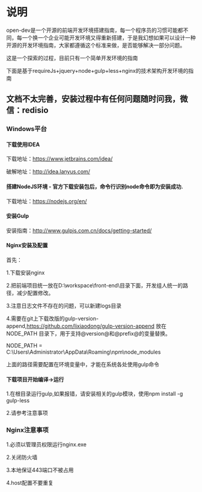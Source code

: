 # 说明

open-dev是一个开源的前端开发环境搭建指南，每一个程序员的习惯可能都不同，每一个换一个企业可能开发环境又得重新搭建，于是我幻想如果可以设计一种开源的开发环境指南，大家都遵循这个标准来做，是否能够解决一部分问题。

这是一个探索的过程，目前只有一个简单开发环境的指南

下面是基于requireJs+jquery+node+gulp+less+nginx的技术架构开发环境的指南

## 文档不太完善，安装过程中有任何问题随时问我，微信：redisio

### Windows平台

#### 下载使用IDEA

下载地址：https://www.jetbrains.com/idea/

破解地址：http://idea.lanyus.com/

#### 搭建NodeJS环境  - 官方下载安装包后，命令行识别node命令即为安装成功.

下载地址：https://nodejs.org/en/

#### 安装Gulp

安装指南：http://www.gulpjs.com.cn/docs/getting-started/



#### Nginx安装及配置

首先：

1.下载安装nginx

2.把前端项目统一放在D:\workspace\front-end\目录下面，开发组人统一的路径，减少配置修改。

3.注意日志文件不存在的问题，可以新建logs目录

4.需要在git上下载改版的gulp-version-append,https://github.com/lixiaodong/gulp-version-append
  放在NODE_PATH 目录下，用于支持@version@和@prefix@的变量替换。
  
  NODE_PATH = C:\Users\Administrator\AppData\Roaming\npm\node_modules
  
  上面的路径需要配置在环境变量中，才能在系统各处使用gulp命令
  
#### 下载项目开始编译->运行


1.在根目录运行gulp,如果报错，请安装相关的gulp模块，使用npm install -g gulp-less

2.请参考注意事项



### Nginx注意事项

1.必须以管理员权限运行nginx.exe

2.关闭防火墙

3.本地保证443端口不被占用

4.host配置不要重复



